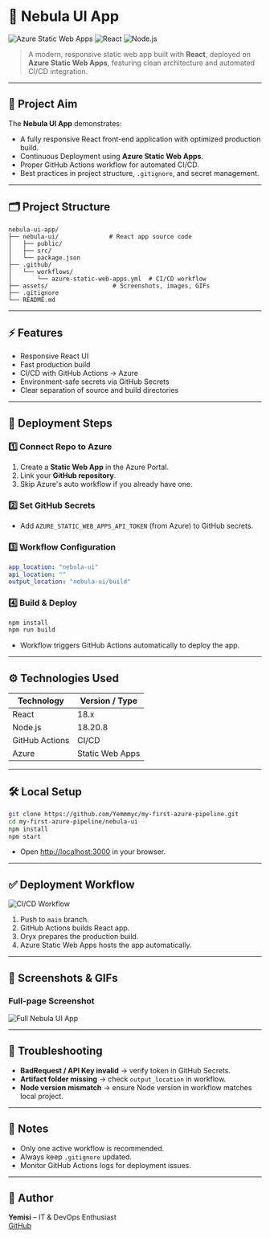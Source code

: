# 🌌 Nebula UI App

![Azure Static Web Apps](https://img.shields.io/badge/Deployment-Azure%20Static%20Web%20Apps-blue)
![React](https://img.shields.io/badge/Framework-React-blueviolet)
![Node.js](https://img.shields.io/badge/Node.js-18.20.8-green)

> A modern, responsive static web app built with **React**, deployed on **Azure Static Web Apps**, featuring clean architecture and automated CI/CD integration.

---

## 🎯 Project Aim
The **Nebula UI App** demonstrates:

- A fully responsive React front-end application with optimized production build.
- Continuous Deployment using **Azure Static Web Apps**.
- Proper GitHub Actions workflow for automated CI/CD.
- Best practices in project structure, `.gitignore`, and secret management.

---

## 🗂 Project Structure
```text
nebula-ui-app/
├── nebula-ui/              # React app source code
│   ├── public/
│   ├── src/
│   └── package.json
├── .github/
│   └── workflows/
│       └── azure-static-web-apps.yml  # CI/CD workflow
├── assets/                  # Screenshots, images, GIFs
├── .gitignore
└── README.md
```

---

## ⚡ Features
- Responsive React UI
- Fast production build
- CI/CD with GitHub Actions → Azure
- Environment-safe secrets via GitHub Secrets
- Clear separation of source and build directories

---

## 🚀 Deployment Steps

### 1️⃣ Connect Repo to Azure
1. Create a **Static Web App** in the Azure Portal.
2. Link your **GitHub repository**.
3. Skip Azure's auto workflow if you already have one.

### 2️⃣ Set GitHub Secrets
- Add `AZURE_STATIC_WEB_APPS_API_TOKEN` (from Azure) to GitHub secrets.

### 3️⃣ Workflow Configuration
```yaml
app_location: "nebula-ui"
api_location: ""
output_location: "nebula-ui/build"
```

### 4️⃣ Build & Deploy
```bash
npm install
npm run build
```
- Workflow triggers GitHub Actions automatically to deploy the app.

---

## ⚙️ Technologies Used
| Technology       | Version / Type      |
|-----------------|-------------------|
| React            | 18.x              |
| Node.js          | 18.20.8           |
| GitHub Actions   | CI/CD             |
| Azure            | Static Web Apps   |

---

## 🛠 Local Setup
```bash
git clone https://github.com/Yemmmyc/my-first-azure-pipeline.git
cd my-first-azure-pipeline/nebula-ui
npm install
npm start
```
- Open [http://localhost:3000](http://localhost:3000) in your browser.

---

## ✅ Deployment Workflow
![CI/CD Workflow](https://github.com/Yemmmyc/my-first-azure-pipeline/actions/workflows/azure-static-web-apps.yml/badge.svg)

1. Push to `main` branch.
2. GitHub Actions builds React app.
3. Oryx prepares the production build.
4. Azure Static Web Apps hosts the app automatically.

---

## 📸 Screenshots & GIFs

### Full-page Screenshot
![Full Nebula UI App](images/webpage.png.png)

---

## 🔧 Troubleshooting
- **BadRequest / API Key invalid** → verify token in GitHub Secrets.
- **Artifact folder missing** → check `output_location` in workflow.
- **Node version mismatch** → ensure Node version in workflow matches local project.

---

## 📌 Notes
- Only one active workflow is recommended.
- Always keep `.gitignore` updated.
- Monitor GitHub Actions logs for deployment issues.

---

## 📝 Author
**Yemisi** – IT & DevOps Enthusiast  
[GitHub](https://github.com/Yemmmyc)



